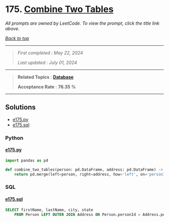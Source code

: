 # 175. [Combine Two Tables](<https://leetcode.com/problems/combine-two-tables>)

*All prompts are owned by LeetCode. To view the prompt, click the title link above.*

*[Back to top](<../README.md>)*

------

> *First completed : May 22, 2024*
>
> *Last updated : July 01, 2024*

------

> **Related Topics** : **[Database](<by_topic/Database.md>)**
>
> **Acceptance Rate** : **76.35 %**

------

## Solutions

- [e175.py](<../my-submissions/e175.py>)
- [e175.sql](<../my-submissions/e175.sql>)
### Python
#### [e175.py](<../my-submissions/e175.py>)
```Python
import pandas as pd

def combine_two_tables(person: pd.DataFrame, address: pd.DataFrame) -> pd.DataFrame:
    return pd.merge(left=person, right=address, how='left', on='personId')[['firstName', 'lastName', 'city', 'state']]
```

### SQL
#### [e175.sql](<../my-submissions/e175.sql>)
```SQL
SELECT firstName, lastName, city, state
    FROM Person LEFT OUTER JOIN Address ON Person.personId = Address.personId;
```

